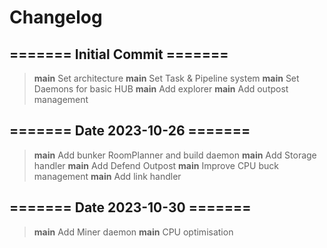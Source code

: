 
# Changelog

## ======= Initial Commit =======
> **main** Set architecture
> **main** Set Task & Pipeline system
> **main** Set Daemons for basic HUB
> **main** Add explorer
> **main** Add outpost management

## ======= Date 2023-10-26 =======
> **main** Add bunker RoomPlanner and build daemon
> **main** Add Storage handler
> **main** Add Defend Outpost
> **main** Improve CPU buck management
> **main** Add link handler

## ======= Date 2023-10-30 =======
> **main** Add Miner daemon
> **main** CPU optimisation
